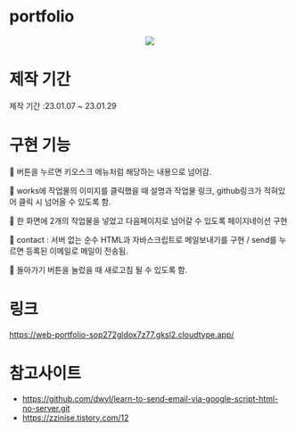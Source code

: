# portfolio
<div align ="center"> <img src = "https://user-images.githubusercontent.com/102526230/215325354-b4d0cc34-8cf3-40a2-a75f-501139f5fbae.png" /> </div>

# 제작 기간


제작 기간 :23.01.07 ~ 23.01.29

# 구현 기능

📌 버튼을 누르면 키오스크 메뉴처럼 해당하는 내용으로 넘어감.

📌 works에 작업물의 이미지를 클릭했을 때 설명과 작업물 링크, github링크가 적혀있어 클릭 시 넘어올 수 있도록 함.

📌 한 화면에 2개의 작업물을 넣었고 다음페이지로 넘어갈 수 있도록 페이지네이션 구현

📌 contact : 서버 없는 순수 HTML과 자바스크립트로 메일보내기를 구현 / send를 누르면 등록된 이메일로 메일이 전송됨.

📌 돌아가기 버튼을 눌렀을 때 새로고침 될 수 있도록 함.

# 링크

https://web-portfolio-sop272gldox7z77.gksl2.cloudtype.app/

# 참고사이트


- https://github.com/dwyl/learn-to-send-email-via-google-script-html-no-server.git
- https://zzinise.tistory.com/12
